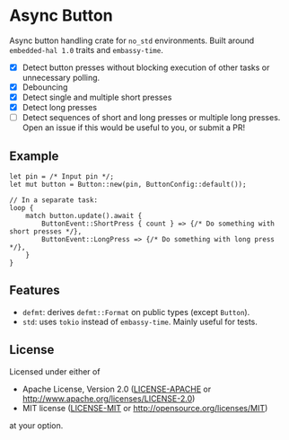 # Async Button

Async button handling crate for `no_std` environments. Built around `embedded-hal 1.0` traits and `embassy-time`.

- [x] Detect button presses without blocking execution of other tasks or unnecessary polling.
- [x] Debouncing
- [x] Detect single and multiple short presses
- [x] Detect long presses
- [ ] Detect sequences of short and long presses or multiple long presses. Open an issue if this would be useful to you, or submit a PR!

## Example

```rust,ignore
let pin = /* Input pin */;
let mut button = Button::new(pin, ButtonConfig::default());

// In a separate task:
loop {
    match button.update().await {
        ButtonEvent::ShortPress { count } => {/* Do something with short presses */},
        ButtonEvent::LongPress => {/* Do something with long press */},
    }
}
```

## Features

- `defmt`: derives `defmt::Format` on public types (except `Button`).
- `std`: uses `tokio` instead of `embassy-time`. Mainly useful for tests.

## License

Licensed under either of

- Apache License, Version 2.0 ([LICENSE-APACHE](LICENSE-APACHE) or <http://www.apache.org/licenses/LICENSE-2.0>)
- MIT license ([LICENSE-MIT](LICENSE-MIT) or <http://opensource.org/licenses/MIT>)

at your option.
